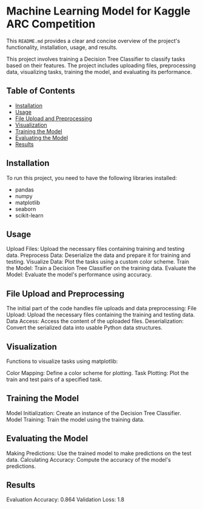 # Machine Learning Model for Kaggle ARC Competition


This `README.md` provides a clear and concise overview of the project's functionality, installation, usage, and results.


This project involves training a Decision Tree Classifier to classify tasks based on their features. The project includes uploading files, preprocessing data, visualizing tasks, training the model, and evaluating its performance.

## Table of Contents

- [Installation](#installation)
- [Usage](#usage)
- [File Upload and Preprocessing](#file-upload-and-preprocessing)
- [Visualization](#visualization)
- [Training the Model](#training-the-model)
- [Evaluating the Model](#evaluating-the-model)
- [Results](#results)

## Installation

To run this project, you need to have the following libraries installed:

- pandas
- numpy
- matplotlib
- seaborn
- scikit-learn

## Usage

Upload Files: Upload the necessary files containing training and testing data.
Preprocess Data: Deserialize the data and prepare it for training and testing.
Visualize Data: Plot the tasks using a custom color scheme.
Train the Model: Train a Decision Tree Classifier on the training data.
Evaluate the Model: Evaluate the model's performance using accuracy.

## File Upload and Preprocessing

The initial part of the code handles file uploads and data preprocessing:
File Upload: Upload the necessary files containing the training and testing data.
Data Access: Access the content of the uploaded files.
Deserialization: Convert the serialized data into usable Python data structures.

## Visualization

Functions to visualize tasks using matplotlib:

Color Mapping: Define a color scheme for plotting.
Task Plotting: Plot the train and test pairs of a specified task.

## Training the Model

Model Initialization: Create an instance of the Decision Tree Classifier.
Model Training: Train the model using the training data.

## Evaluating the Model

Making Predictions: Use the trained model to make predictions on the test data.
Calculating Accuracy: Compute the accuracy of the model's predictions.

## Results

Evaluation Accuracy: 0.864
Validation Loss: 1.8
